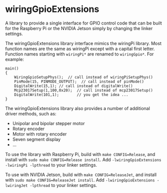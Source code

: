   
# wiringGpioExtensions

A library to provide a single interface for GPIO control code that can be built for the Raspberry Pi or the NVIDIA Jetson simply by changing the linker settings.

The wiringGpioExtensions library interface mimics the wiringPi library. Most function names are the same as wiringPi except with a capital first letter. Function names starting with `wiringPi*` are  renamed to `wiringGpio*`. For example:

    main()
    {
	    WiringGpioSetupPhys();  // call instead of wiringPiSetupPhys()
	    PinMode(15, PINMODE_OUTPUT);  // call instead of pinMode()
	    DigitalWrite(15,1); // call instead of digitalWrite()
	    Mcp23017Setup(1,100,0x20);	// call instead of mcp23017Setup()
	    DigitalWrite(101,1);		// you get the idea ...    
    }

  
The wiringGpioExtensions library also provides a number of additional driver methods, such as:

-   Unipolar and bipolar stepper motor
-   Rotary encoder
-   Motor with rotary encoder
-   Seven segment display
-   ...
  

To use the library with Raspberry Pi, build with `make CONFIG=Release`, and install with `sudo make CONFIG=Release install`.  Add `-lwiringGpioExtensions -lwiringPi -lpthread` to your linker settings.
  
To use with NVIDIA Jetson, build with `make CONFIG=ReleaseJet`, and install with `sudo make CONFIG=ReleaseJet install`.  Add `-lwiringGpioExtensions -lwiringJet -lpthread` to your linker settings.


